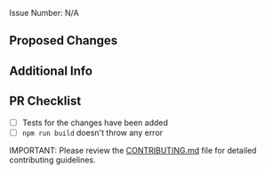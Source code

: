 <!--
Thank you for contributing to Zisroul :)

PLEASE, GO THROUGH THESE STEPS BEFORE SUBMITTING A PR!

Make sure that:

1. There is an open issue for this PR. If not, please open one before submitting your changes. Before proceeding, any change needs to be discussed (You can skip this if you're fixing a typo or adding an app to the Showcase).

2. You have done your changes in a separate branch. Branches MUST have descriptive names that start with either the `fix/[issue #]-` or `feature/[issue #]-` prefixes. Good examples are: `fix/404-signin-issue` or `feature/201-new-templates`.

3. You are giving a descriptive title to your PR.

4. You are providing enough information about your changes for others to review your pull request.

-->

Issue Number: N/A

## Proposed Changes

<!-- Explain all the details for making this change -->

## Additional Info

<!-- Explain any additional details about this changes -->

## PR Checklist

- [ ] Tests for the changes have been added
- [ ] `npm run build` doesn't throw any error

IMPORTANT: Please review the [CONTRIBUTING.md](https://github.com/amplication/amplication/blob/master/CODE_OF_CONDUCT.md) file for detailed contributing guidelines.
